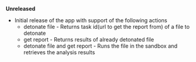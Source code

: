 **Unreleased**
* Initial release of the app with support of the following actions
    * detonate file - Returns task id(url to get the report from) of a file to detonate
    * get report - Returns results of already detonated file
    * detonate file and get report - Runs the file in the sandbox and retrieves the analysis results
